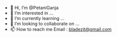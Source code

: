 - 👋 Hi, I’m @PetaniGanja
- 👀 I’m interested in ...
- 🌱 I’m currently learning ...
- 💞️ I’m looking to collaborate on ...
- 📫 How to reach me
      Email : bladezjt@gmail.com

<!---
PetaniGanja/PetaniGanja is a ✨ special ✨ repository because its `README.md` (this file) appears on your GitHub profile.
You can click the Preview link to take a look at your changes.
--->
